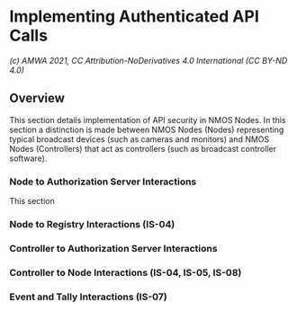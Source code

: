 
# Implementing Authenticated API Calls
_(c) AMWA 2021, CC Attribution-NoDerivatives 4.0 International (CC BY-ND 4.0)_

## Overview
This section details implementation of API security in NMOS Nodes.  In this section a distinction is made between NMOS Nodes (Nodes) representing typical broadcast devices (such as cameras and monitors) and NMOS Nodes (Controllers) that act as controllers (such as broadcast controller software).

### Node to Authorization Server Interactions
This section

### Node to Registry Interactions (IS-04)

### Controller to Authorization Server Interactions

### Controller to Node Interactions (IS-04, IS-05, IS-08)

### Event and Tally Interactions (IS-07)

<!--stackedit_data:
eyJoaXN0b3J5IjpbLTE3MTQ2MjQyODNdfQ==
-->